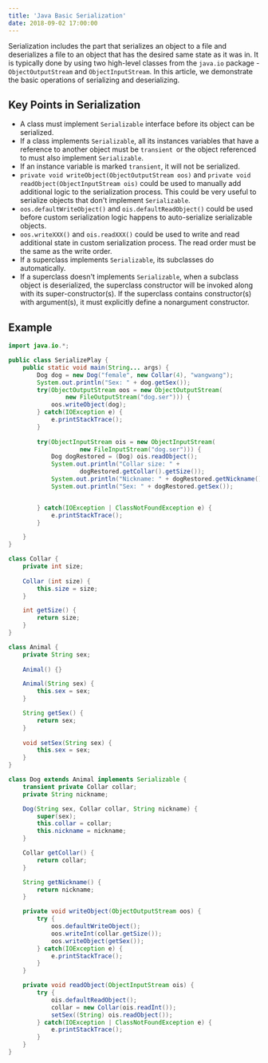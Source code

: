 ```yaml
---
title: 'Java Basic Serialization'
date: 2018-09-02 17:00:00
---
```

Serialization includes the part that serializes an object to a file and deserializes a file to an object that has the desired same state as it was in. It is typically done by using two high-level classes from the `java.io` package - `ObjectOutputStream` and `ObjectInputStream`. In this article, we demonstrate the basic operations of serializing and deserializing.
<!-- Excerpt End -->

## Key Points in Serialization
- A class must implement `Serializable` interface before its object can be serialized.
- If a class implements `Serializable`, all its instances variables that have a reference to another object must be `transient `or the object referenced to must also implement `Serializable`.
- If an instance variable is marked `transient`, it will not be serialized.
- `private void writeObject(ObjectOutputStream oos)` and `private void readObject(ObjectInputStream ois)` could be used to manually add additional logic to the serialization process. This could be very useful to serialize objects that don't implement `Serializable`.
- `oos.defaultWriteObject()` and `ois.defaultReadObject()` could be used before custom serialization logic happens to auto-serialize serializable objects.
- `oos.writeXXX()` and `ois.readXXX()` could be used to write and read additional state in custom serialization process. The read order must be the same as the write order.
- If a superclass implements `Serializable`, its subclasses do automatically.
- If a superclass doesn't implements `Serializable`, when a subclass object is deserialized, the superclass constructor will be invoked along with its super-constructor(s). If the superclass contains constructor(s) with argument(s), it must explicitly define a nonargument constructor.


## Example

```java
import java.io.*;

public class SerializePlay {
    public static void main(String... args) {
        Dog dog = new Dog("female", new Collar(4), "wangwang");
        System.out.println("Sex: " + dog.getSex());
        try(ObjectOutputStream oos = new ObjectOutputStream(
                new FileOutputStream("dog.ser"))) {
            oos.writeObject(dog);
        } catch(IOException e) {
            e.printStackTrace();
        }
         
        try(ObjectInputStream ois = new ObjectInputStream(
                    new FileInputStream("dog.ser"))) {
            Dog dogRestored = (Dog) ois.readObject();
            System.out.println("Collar size: " + 
                    dogRestored.getCollar().getSize());
            System.out.println("Nickname: " + dogRestored.getNickname());
            System.out.println("Sex: " + dogRestored.getSex());


        } catch(IOException | ClassNotFoundException e) {
            e.printStackTrace();
        }

    }
}

class Collar {
    private int size;
   
    Collar (int size) {
        this.size = size;
    }

    int getSize() {
        return size;
    }
}

class Animal {
    private String sex;
    
    Animal() {}

    Animal(String sex) {
        this.sex = sex;
    }

    String getSex() {
        return sex;
    }
    
    void setSex(String sex) {
        this.sex = sex;
    }
}

class Dog extends Animal implements Serializable {
    transient private Collar collar;
    private String nickname;

    Dog(String sex, Collar collar, String nickname) {
        super(sex);
        this.collar = collar;
        this.nickname = nickname;
    }

    Collar getCollar() {
        return collar;
    }

    String getNickname() {
        return nickname;
    }

    private void writeObject(ObjectOutputStream oos) {
        try {
            oos.defaultWriteObject();
            oos.writeInt(collar.getSize());
            oos.writeObject(getSex());
        } catch(IOException e) {
            e.printStackTrace();
        }
    }

    private void readObject(ObjectInputStream ois) {
        try {
            ois.defaultReadObject();
            collar = new Collar(ois.readInt());
            setSex((String) ois.readObject());
        } catch(IOException | ClassNotFoundException e) {
            e.printStackTrace();
        }
    }
}
```